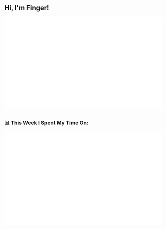 <h2> Hi, I'm Finger!</h2>

<img align="right" src="https://raw.githubusercontent.com/spianmo/github-stats/master/generated/overview.svg#gh-light-mode-only">

<!-- <img align="right" height="160em" src="https://github-readme-stats-eight-theta.vercel.app/api/top-langs/?username=spianmo&layout=compact&langs_count=8&theme=algolia"/>	 -->
	
```go
package main

type Me struct {
	Name   string
	Job    string
	Code   string
	Skills string
}

func main() {
	me := &Me{
		Name:   "Finger",
		Job:    "Client-side Engineer",
		Code:   "Java and C++ and Others",
		Skills: "Android Security NLP ^o^",
	}
	_ = me
}
```


<h3>📊 This Week I Spent My Time On:</h3>
<img align='right' src="https://raw.githubusercontent.com/spianmo/github-stats/master/generated/languages.svg#gh-light-mode-only">

<!--START_SECTION:waka-->

```text
Java                   34 hrs 11 mins  █████████████████████▒░░░   85.44 %
Groovy                 1 hr 28 mins    █░░░░░░░░░░░░░░░░░░░░░░░░   03.69 %
Gradle                 1 hr 17 mins    ▓░░░░░░░░░░░░░░░░░░░░░░░░   03.24 %
Properties             59 mins         ▓░░░░░░░░░░░░░░░░░░░░░░░░   02.50 %
XML                    33 mins         ▒░░░░░░░░░░░░░░░░░░░░░░░░   01.40 %
Kotlin                 26 mins         ▒░░░░░░░░░░░░░░░░░░░░░░░░   01.08 %
```

<!--END_SECTION:waka-->
